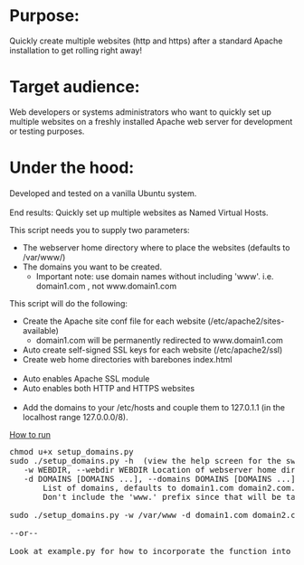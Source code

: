 <h1>Purpose:</h1>
<p>Quickly create multiple websites (http and https) after a standard Apache installation to get rolling right away!</p>
<h1>Target audience:</h1>
<p>Web developers or systems administrators who want to quickly set up multiple websites on a freshly installed Apache web server for development or testing purposes.</p>
<h1>Under the hood:</h1>
<p><span style="line-height: 20.7999992370605px;">Developed and tested on a vanilla Ubuntu system.</span></p>
<p>End results: Quickly set up multiple websites as&nbsp;Named Virtual Hosts.</p>
<p>This script needs you to supply&nbsp;two parameters:</p>
<ul>
<li>The webserver home directory where to place the websites (defaults to /var/www/)</li>
<li>The domains you want to be created.
<ul>
<li>Important note: use domain names without including&nbsp;'www'. i.e. domain1.com ,&nbsp;not www.domain1.com</li>
</ul>
</li>
</ul>
<p>This script will do the following:&nbsp;</p>
<ul>
<li>Create the Apache site conf file for each website (/etc/apache2/sites-available)
<ul>
<li>domain1.com will be permanently redirected to www.domain1.com</li>
</ul>
</li>
<li>Auto&nbsp;create self-signed SSL keys for each website (/etc/apache2/ssl)</li>
<li>Create web home directories with barebones index.html<br /> &nbsp;</li>
<li>Auto enables Apache SSL module</li>
<li>Auto enables both HTTP and HTTPS&nbsp;websites<br /> &nbsp;</li>
<li>Add the domains to your /etc/hosts and couple them to 127.0.1.1 (in the localhost range 127.0.0.0/8).</li>
</ul>
<p><ins>How to run</ins></p>
<pre>chmod u+x setup_domains.py
sudo ./setup_domains.py -h  (view the help screen for the switches you need to set)<br />   -w WEBDIR, --webdir WEBDIR Location of webserver home directory, defaults to /var/www<br />   -d DOMAINS [DOMAINS ...], --domains DOMAINS [DOMAINS ...]<br />       List of domains, defaults to domain1.com domain2.com.<br />       Don't include the 'www.' prefix since that will be taken care of.<br /><br />sudo ./setup_domains.py -w /var/www -d domain1.com domain2.com<br /><br />--or--<br /><br />Look at example.py for how to incorporate the function into your own script</pre>
